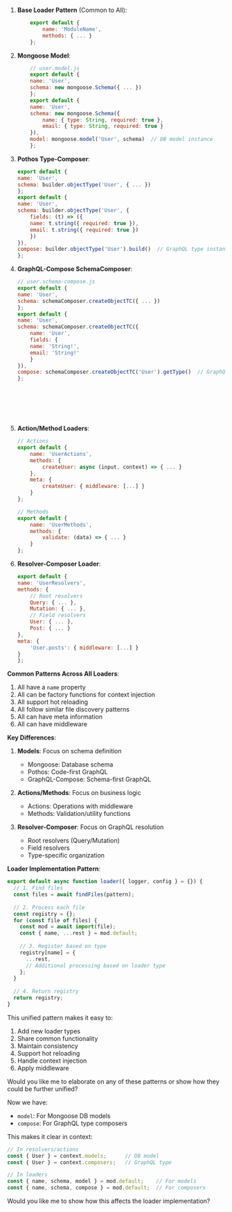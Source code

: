 
1. **Base Loader Pattern** (Common to All):
    ```javascript
        export default {
            name: 'ModuleName',
            methods: { ... }
        };
    ```


2. **Mongoose Model**:
    ```javascript
        // user.model.js
        export default {
        name: 'User',
        schema: new mongoose.Schema({ ... })
        };
        export default {
        name: 'User',
        schema: new mongoose.Schema({
            name: { type: String, required: true },
            email: { type: String, required: true }
        }),
        model: mongoose.model('User', schema)  // DB model instance
        };
    ```

3. **Pothos Type-Composer**:

    ```javascript
    export default {
    name: 'User',
    schema: builder.objectType('User', { ... })
    };
    export default {
    name: 'User',
    schema: builder.objectType('User', {
        fields: (t) => ({
        name: t.string({ required: true }),
        email: t.string({ required: true })
        })
    }),
    compose: builder.objectType('User').build()  // GraphQL type instance
    };
    ```

4. **GraphQL-Compose SchemaComposer**:

    ```javascript
    // user.schema-compose.js
    export default {
    name: 'User',
    schema: schemaComposer.createObjectTC({ ... })
    };
    export default {
    name: 'User',
    schema: schemaComposer.createObjectTC({
        name: 'User',
        fields: {
        name: 'String!',
        email: 'String!'
        }
    }),
    compose: schemaComposer.createObjectTC('User').getType()  // GraphQL type instance
    };








5. **Action/Method Loaders**:
    ```javascript
    // Actions
    export default {
        name: 'UserActions',
        methods: {
            createUser: async (input, context) => { ... }
        },
        meta: {
            createUser: { middleware: [...] }
        }
    };

    // Methods
    export default {
        name: 'UserMethods',
        methods: {
            validate: (data) => { ... }
        }
    };
    ```

6. **Resolver-Composer Loader**:
    ```javascript
    export default {
    name: 'UserResolvers',
    methods: {
        // Root resolvers
        Query: { ... },
        Mutation: { ... },
        // Field resolvers
        User: { ... },
        Post: { ... }
    },
    meta: {
        'User.posts': { middleware: [...] }
    }
    };
    ```




















**Common Patterns Across All Loaders**:
1. All have a `name` property
2. All can be factory functions for context injection
3. All support hot reloading
4. All follow similar file discovery patterns
5. All can have meta information
6. All can have middleware

**Key Differences**:
1. **Models**: Focus on schema definition
   - Mongoose: Database schema
   - Pothos: Code-first GraphQL
   - GraphQL-Compose: Schema-first GraphQL

2. **Actions/Methods**: Focus on business logic
   - Actions: Operations with middleware
   - Methods: Validation/utility functions

3. **Resolver-Composer**: Focus on GraphQL resolution
   - Root resolvers (Query/Mutation)
   - Field resolvers
   - Type-specific organization

**Loader Implementation Pattern**:
```javascript
export default async function loader({ logger, config } = {}) {
  // 1. Find files
  const files = await findFiles(pattern);
  
  // 2. Process each file
  const registry = {};
  for (const file of files) {
    const mod = await import(file);
    const { name, ...rest } = mod.default;
    
    // 3. Register based on type
    registry[name] = {
      ...rest,
      // Additional processing based on loader type
    };
  }
  
  // 4. Return registry
  return registry;
}
```

This unified pattern makes it easy to:
1. Add new loader types
2. Share common functionality
3. Maintain consistency
4. Support hot reloading
5. Handle context injection
6. Apply middleware

Would you like me to elaborate on any of these patterns or show how they could be further unified?





Now we have:
- `model`: For Mongoose DB models
- `compose`: For GraphQL type composers

This makes it clear in context:
```javascript
// In resolvers/actions
const { User } = context.models;      // DB model
const { User } = context.composers;   // GraphQL type

// In loaders
const { name, schema, model } = mod.default;    // For models
const { name, schema, compose } = mod.default;  // For composers
```

Would you like me to show how this affects the loader implementation?




